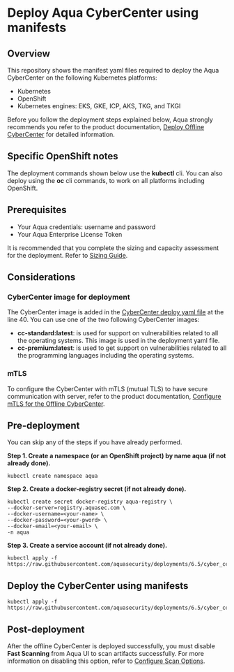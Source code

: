 # Deploy Aqua CyberCenter using manifests

## Overview

This repository shows the manifest yaml files required to deploy the Aqua CyberCenter on the following Kubernetes platforms:
* Kubernetes
* OpenShift
* Kubernetes engines: EKS, GKE, ICP, AKS, TKG, and TKGI

Before you follow the deployment steps explained below, Aqua strongly recommends you refer to the product documentation, [Deploy Offline CyberCenter](https://docs.aquasec.com/v6.5/docs/deploy-offline-cybercenter) for detailed information.

## Specific OpenShift notes
The deployment commands shown below use the **kubectl** cli. You can also deploy using the **oc** cli commands, to work on all platforms including OpenShift.

## Prerequisites
* Your Aqua credentials: username and password
* Your Aqua Enterprise License Token

It is recommended that you complete the sizing and capacity assessment for the deployment. Refer to [Sizing Guide](https://docs.aquasec.com/docs/sizing-guide).

## Considerations

### CyberCenter image for deployment

The CyberCenter image is added in the [CyberCenter deploy yaml file](./002_cybercenter_deploy.yaml#L40) at the line 40. You can use one of the two following CyberCenter images:

* **cc-standard:latest**: is used for support on vulnerabilities related to all the operating systems. This image is used in the deployment yaml file.
* **cc-premium:latest**: is used to get support on vulnerabilities related to all the programming languages including the operating systems.

### mTLS
To configure the CyberCenter with mTLS (mutual TLS) to have secure communication with server, refer to the product documentation, [Configure mTLS for the Offline CyberCenter](https://docs.aquasec.com/docs/configure-mtls-for-the-offline-cybercenter).

## Pre-deployment

You can skip any of the steps if you have already performed.

**Step 1. Create a namespace (or an OpenShift  project) by name aqua (if not already done).**

```SHELL
kubectl create namespace aqua
```

**Step 2. Create a docker-registry secret (if not already done).**

```SHELL
kubectl create secret docker-registry aqua-registry \
--docker-server=registry.aquasec.com \
--docker-username=<your-name> \
--docker-password=<your-pword> \
--docker-email=<your-email> \
-n aqua
```

**Step 3. Create a service account (if not already done).**

```SHELL
kubectl apply -f https://raw.githubusercontent.com/aquasecurity/deployments/6.5/cyber_center/kubernetes_and_openshift/manifests/001_cybercenter_serviceAccount.yaml
```

## Deploy the CyberCenter using manifests

```SHELL
kubectl apply -f https://raw.githubusercontent.com/aquasecurity/deployments/6.5/cyber_center/kubernetes_and_openshift/manifests/002_cybercenter_deploy.yaml
```

## Post-deployment
After the offline CyberCenter is deployed successfully, you must disable **Fast Scanning** from Aqua UI to scan artifacts successfully. For more information on disabling this option, refer to [Configure Scan Options](https://docs.aquasec.com/v6.5/docs/configure-scan-options#section-configure-scan-options).